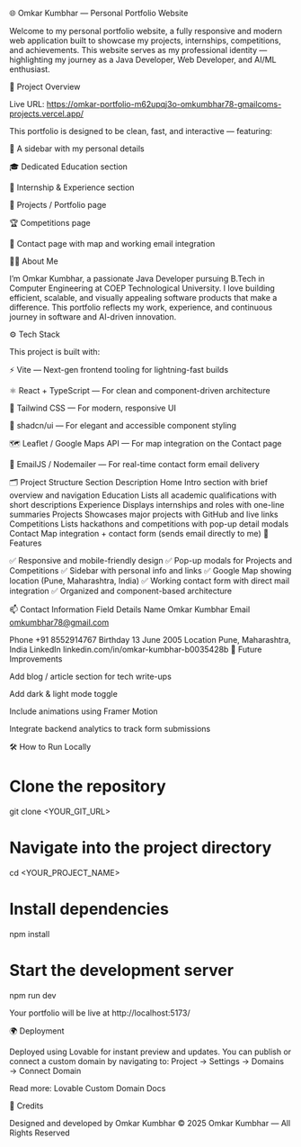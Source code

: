 🌐 Omkar Kumbhar — Personal Portfolio Website

Welcome to my personal portfolio website, a fully responsive and modern web application built to showcase my projects, internships, competitions, and achievements.
This website serves as my professional identity — highlighting my journey as a Java Developer, Web Developer, and AI/ML enthusiast.

🚀 Project Overview

Live URL: https://omkar-portfolio-m62upqj3o-omkumbhar78-gmailcoms-projects.vercel.app/

This portfolio is designed to be clean, fast, and interactive — featuring:

🧭 A sidebar with my personal details

🎓 Dedicated Education section

💼 Internship & Experience section

🚀 Projects / Portfolio page

🏆 Competitions page 

📍 Contact page with map and working email integration

🧑‍💻 About Me

I’m Omkar Kumbhar, a passionate Java Developer pursuing B.Tech in Computer Engineering at COEP Technological University.
I love building efficient, scalable, and visually appealing software products that make a difference.
This portfolio reflects my work, experience, and continuous journey in software and AI-driven innovation.

⚙️ Tech Stack

This project is built with:

⚡ Vite — Next-gen frontend tooling for lightning-fast builds

⚛️ React + TypeScript — For clean and component-driven architecture

🎨 Tailwind CSS — For modern, responsive UI

🧩 shadcn/ui — For elegant and accessible component styling

🗺️ Leaflet / Google Maps API — For map integration on the Contact page

📧 EmailJS / Nodemailer — For real-time contact form email delivery

🗂️ Project Structure
Section	Description
Home	Intro section with brief overview and navigation
Education	Lists all academic qualifications with short descriptions
Experience	Displays internships and roles with one-line summaries
Projects	Showcases major projects with GitHub and live links
Competitions	Lists hackathons and competitions with pop-up detail modals
Contact	Map integration + contact form (sends email directly to me)
🧾 Features

✅ Responsive and mobile-friendly design
✅ Pop-up modals for Projects and Competitions
✅ Sidebar with personal info and links
✅ Google Map showing location (Pune, Maharashtra, India)
✅ Working contact form with direct mail integration
✅ Organized and component-based architecture

📫 Contact Information
Field	Details
Name	Omkar Kumbhar
Email	omkumbhar78@gmail.com

Phone	+91 8552914767
Birthday	13 June 2005
Location	Pune, Maharashtra, India
LinkedIn	linkedin.com/in/omkar-kumbhar-b0035428b
🧠 Future Improvements

Add blog / article section for tech write-ups

Add dark & light mode toggle

Include animations using Framer Motion

Integrate backend analytics to track form submissions

🛠️ How to Run Locally
# Clone the repository
git clone <YOUR_GIT_URL>

# Navigate into the project directory
cd <YOUR_PROJECT_NAME>

# Install dependencies
npm install

# Start the development server
npm run dev


Your portfolio will be live at http://localhost:5173/

🌍 Deployment

Deployed using Lovable for instant preview and updates.
You can publish or connect a custom domain by navigating to:
Project → Settings → Domains → Connect Domain

Read more: Lovable Custom Domain Docs

🏁 Credits

Designed and developed by Omkar Kumbhar
© 2025 Omkar Kumbhar — All Rights Reserved

